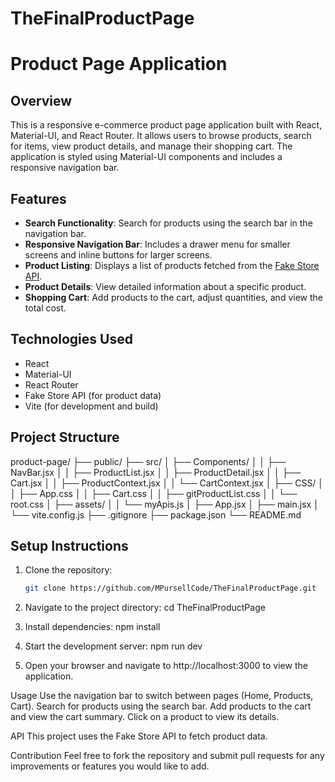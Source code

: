 # TheFinalProductPage
# Product Page Application

## Overview
This is a responsive e-commerce product page application built with React, Material-UI, and React Router. It allows users to browse products, search for items, view product details, and manage their shopping cart. The application is styled using Material-UI components and includes a responsive navigation bar.

## Features
- **Search Functionality**: Search for products using the search bar in the navigation bar.
- **Responsive Navigation Bar**: Includes a drawer menu for smaller screens and inline buttons for larger screens.
- **Product Listing**: Displays a list of products fetched from the [Fake Store API](https://fakestoreapi.com/).
- **Product Details**: View detailed information about a specific product.
- **Shopping Cart**: Add products to the cart, adjust quantities, and view the total cost.

## Technologies Used
- React
- Material-UI
- React Router
- Fake Store API (for product data)
- Vite (for development and build)

## Project Structure
product-page/ ├── public/ ├── src/ │ ├── Components/ │ │ ├── NavBar.jsx │ │ ├── ProductList.jsx │ │ ├── ProductDetail.jsx │ │ ├── Cart.jsx │ │ ├── ProductContext.jsx │ │ └── CartContext.jsx │ ├── CSS/ │ │ ├── App.css │ │ ├── Cart.css │ │ ├── gitProductList.css │ │ └── root.css │ ├── assets/ │ │ └── myApis.js │ ├── App.jsx │ ├── main.jsx │ └── vite.config.js ├── .gitignore ├── package.json └── README.md

## Setup Instructions
1. Clone the repository:
   ```bash
   git clone https://github.com/MPursellCode/TheFinalProductPage.git

2. Navigate to the project directory:
cd TheFinalProductPage

3. Install dependencies:
npm install

4. Start the development server:
npm run dev

5. Open your browser and navigate to http://localhost:3000 to view the application.

Usage
Use the navigation bar to switch between pages (Home, Products, Cart).
Search for products using the search bar.
Add products to the cart and view the cart summary.
Click on a product to view its details.

API
This project uses the Fake Store API to fetch product data.

Contribution
Feel free to fork the repository and submit pull requests for any improvements or features you would like to add.